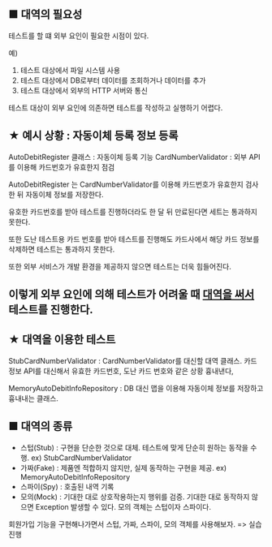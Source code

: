 ■ 대역의 필요성
- 

테스트를 할 떄 외부 요인이 필요한 시점이 있다.

예)
1. 테스트 대상에서 파일 시스템 사용
2. 테스트 대상에서 DB로부터 데이터를 조회하거나 데이터를 추가
3. 테스트 대상에서 외부의 HTTP 서버와 통신

테스트 대상이 외부 요인에 의존하면 테스트를 작성하고 실행하기 어렵다.

★ 예시 상황 : 자동이체 등록 정보 등록
- 

AutoDebitRegister 클래스 : 자동이체 등록 기능
CardNumberValidator : 외부 API를 이용해 카드번호가 유효한지 점검

AutoDebitRegister 는 CardNumberValidator를 이용해 카드번호가 유효한지 검사한 뒤 자동이체 정보를 저장한다.

유호한 카드번호를 받아 테스트를 진행하더라도 한 달 뒤 만료된다면 세트는 통과하지 못한다.

또한 도난 테스트용 카드 번호를 받아 테스트를 진행해도 카드사에서 해당 카드 정보를 삭제하면 테스트는 통과하지 못한다.

또한 외부 서비스가 개발 환경을 제공하지 않으면 테스트는 더욱 힘들어진다.

이렇게 외부 요인에 의해 테스트가 어려울 때 <u> 대역을 써서  </u>테스트를 진행한다.
-

★ 대역을 이용한 테스트
- 

StubCardNumberValidator : CardNumberValidator를 대신할 대역 클래스. 카드 정보 API를 대신해서 유효한 카드번호, 도난 카드 번호와 같은 상황 흉내낸다,

MemoryAutoDebitInfoRepository : DB 대신 맵을 이용해 자동이체 정보를 저장하고 흉내내는 클래스.

■ 대역의 종류
- 

- 스텁(Stub) : 구현을 단순한 것으로 대체. 테스트에 맞게 단순히 원하는 동작을 수행. ex) StubCardNumberValidator
- 가짜(Fake) : 제품엔 적합하지 않지만, 실제 동작하는 구현을 제공. ex) MemoryAutoDebitInfoRepository
- 스파이(Spy) : 호출된 내역 기록
- 모의(Mock) : 기대한 대로 상호작용하는지 행위를 검증. 기대한 대로 동작하지 않으면 Exception 발생할 수 있다. 모의 객체는 스텁이자 스파이다.

회원가입 기능을 구현해나가면서 스텁, 가짜, 스파이, 모의 객체를 사용해보자. => 실습 진행





